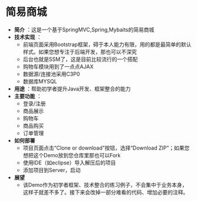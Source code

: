 # 简易商城
* **简介** ：这是一个基于SpringMVC,Spring,Mybaits的简易商城
* **技术实现** ：
    * 前端页面采用Bootstrap框架，碍于本人能力有限，用的都是最简单的默认样式。如果您想专注于后端开发，那也可以不深究
    * 后台也就是SSM了，这是目前比较流行的一个搭配
    * 购物车模块用到了一点点AJAX
    * 数据源/连接池采用C3P0
    * 数据库MYSQL
* **用途** ：帮助初学者提升Java开发、框架整合的能力
* **主要功能** ：
    * 登录/注册
    * 商品展示
    * 购物车
    * 商品购买
    * 订单管理
* **如何部署**
    * 项目页面点击“Clone or download”按钮，选择“Download ZIP”；如果您想把这个Demo放到您仓库里那也可以Fork
    * 使用IDE（如eclipse）导入解压后的项目
    * 添加项目到Server，启动
* **展望**
    * 该Demo作为初学者框架、技术整合的练习例子，不会集中于业务本身，这样子就差不多了。接下来会改掉一部分难看的代码、增加必要的注释。
